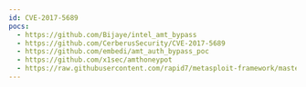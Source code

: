 ```yaml
---
id: CVE-2017-5689
pocs:
  - https://github.com/Bijaye/intel_amt_bypass
  - https://github.com/CerberusSecurity/CVE-2017-5689
  - https://github.com/embedi/amt_auth_bypass_poc
  - https://github.com/x1sec/amthoneypot
  - https://raw.githubusercontent.com/rapid7/metasploit-framework/master/modules/auxiliary/scanner/http/intel_amt_digest_bypass.rb
---
```

